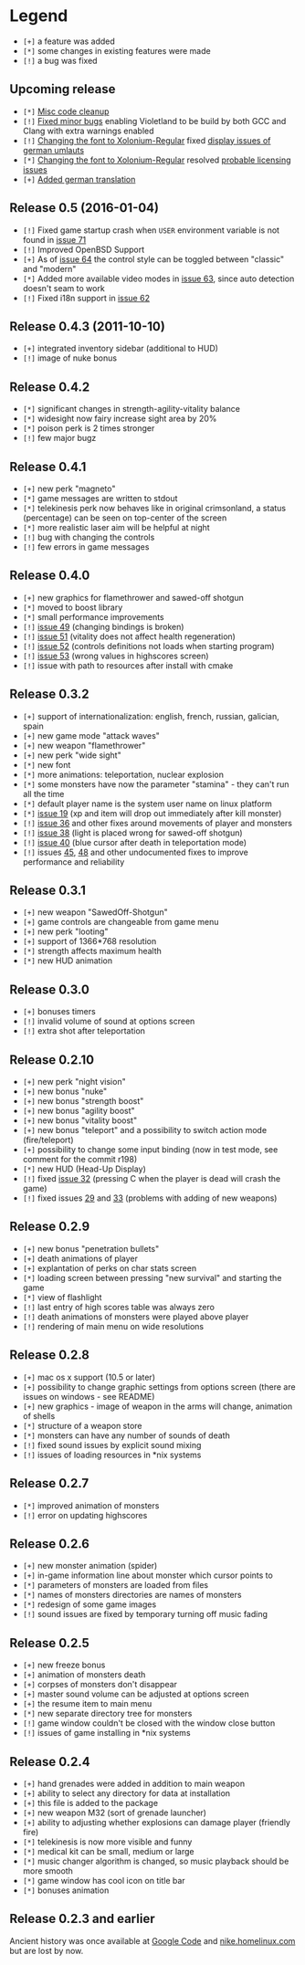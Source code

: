 Legend
======

 * `[+]` a feature was added
 * `[*]` some changes in existing features were made
 * `[!]` a bug was fixed


Upcoming release
----------------

 * `[*]` [Misc code cleanup](https://github.com/ooxi/violetland/pull/87)
 * `[!]` [Fixed minor bugs](https://github.com/ooxi/violetland/pull/83) enabling Violetland to be build by both GCC and Clang with extra warnings enabled
 * `[!]` [Changing the font to Xolonium-Regular](https://github.com/ooxi/violetland/pull/82) fixed [display issues of german umlauts](https://github.com/ooxi/violetland/issues/81)
 * `[*]` [Changing the font to Xolonium-Regular](https://github.com/ooxi/violetland/pull/82) resolved [probable licensing issues](https://github.com/ooxi/violetland/issues/73)
 * `[+]` [Added german translation](https://github.com/ooxi/violetland/pull/80)

Release 0.5 (2016-01-04)
------------------------

 * `[!]` Fixed game startup crash when `USER` environment variable is not found in [issue 71](https://github.com/ooxi/violetland/issues/71)
 * `[!]` Improved OpenBSD Support
 * `[+]` As of [issue 64](https://github.com/ooxi/violetland/pull/64) the control style can be toggled between "classic" and "modern"
 * `[*]` Added more available video modes in [issue 63](https://github.com/ooxi/violetland/pull/63), since auto detection doesn't seam to work
 * `[!]` Fixed i18n support in [issue 62](https://github.com/ooxi/violetland/pull/62)

Release 0.4.3 (2011-10-10)
--------------------------

 * `[+]` integrated inventory sidebar (additional to HUD)
 * `[!]` image of nuke bonus

Release 0.4.2
-------------

 * `[*]` significant changes in strength-agility-vitality balance
 * `[*]` widesight now fairy increase sight area by 20%
 * `[*]` poison perk is 2 times stronger
 * `[!]` few major bugz

Release 0.4.1
-------------

 * `[+]` new perk "magneto"
 * `[*]` game messages are written to stdout
 * `[*]` telekinesis perk now behaves like in original crimsonland, a status (percentage) can be seen on top-center of the screen
 * `[*]` more realistic laser aim will be helpful at night
 * `[!]` bug with changing the controls
 * `[!]` few errors in game messages

Release 0.4.0
-------------

 * `[+]` new graphics for flamethrower and sawed-off shotgun
 * `[*]` moved to boost library
 * `[*]` small performance improvements
 * `[!]` [issue 49](https://github.com/ooxi/violetland/issues/49) (changing bindings is broken)
 * `[!]` [issue 51](https://github.com/ooxi/violetland/issues/51) (vitality does not affect health regeneration)
 * `[!]` [issue 52](https://github.com/ooxi/violetland/issues/52) (controls definitions not loads when starting program)
 * `[!]` [issue 53](https://github.com/ooxi/violetland/issues/53) (wrong values in highscores screen)
 * `[!]` issue with path to resources after install with cmake

Release 0.3.2
-------------

 * `[+]` support of internationalization: english, french, russian, galician, spain
 * `[+]` new game mode "attack waves"
 * `[+]` new weapon "flamethrower"
 * `[+]` new perk "wide sight"
 * `[*]` new font
 * `[*]` more animations: teleportation, nuclear explosion
 * `[*]` some monsters have now the parameter "stamina" - they can't run all the time
 * `[*]` default player name is the system user name on linux platform
 * `[*]` [issue 19](https://github.com/ooxi/violetland/issues/19) (xp and item will drop out immediately after kill monster)
 * `[!]` [issue 36](https://github.com/ooxi/violetland/issues/36) and other fixes around movements of player and monsters
 * `[!]` [issue 38](https://github.com/ooxi/violetland/issues/38) (light is placed wrong for sawed-off shotgun)
 * `[!]` [issue 40](https://github.com/ooxi/violetland/issues/40) (blue cursor after death in teleportation mode)
 * `[!]` issues [45](https://github.com/ooxi/violetland/issues/45), [48](https://github.com/ooxi/violetland/issues/48) and other undocumented fixes to improve performance and reliability

Release 0.3.1
-------------

 * `[+]` new weapon "SawedOff-Shotgun"
 * `[+]` game controls are changeable from game menu
 * `[+]` new perk "looting"
 * `[+]` support of 1366*768 resolution
 * `[*]` strength affects maximum health
 * `[*]` new HUD animation

Release 0.3.0
-------------

 * `[+]` bonuses timers
 * `[!]` invalid volume of sound at options screen
 * `[!]` extra shot after teleportation

Release 0.2.10
--------------

 * `[+]` new perk "night vision"
 * `[+]` new bonus "nuke"
 * `[+]` new bonus "strength boost"
 * `[+]` new bonus "agility boost"
 * `[+]` new bonus "vitality boost"
 * `[+]` new bonus "teleport" and a possibility to switch action mode (fire/teleport)
 * `[+]` possibility to change some input binding (now in test mode, see comment for the commit r198)
 * `[*]` new HUD (Head-Up Display)
 * `[!]` fixed [issue 32](https://github.com/ooxi/violetland/issues/32) (pressing C when the player is dead will crash the game)
 * `[!]` fixed issues [29](https://github.com/ooxi/violetland/issues/29) and [33](https://github.com/ooxi/violetland/issues/33) (problems with adding of new weapons)

Release 0.2.9
-------------

 * `[+]` new bonus "penetration bullets"
 * `[+]` death animations of player
 * `[+]` explantation of perks on char stats screen
 * `[*]` loading screen between pressing "new survival" and starting the game
 * `[*]` view of flashlight
 * `[!]` last entry of high scores table was always zero
 * `[!]` death animations of monsters were played above player
 * `[!]` rendering of main menu on wide resolutions

Release 0.2.8
-------------

 * `[+]` mac os x support (10.5 or later)
 * `[+]` possibility to change graphic settings from options screen (there are issues on windows - see README)
 * `[+]` new graphics - image of weapon in the arms will change, animation of shells
 * `[*]` structure of a weapon store
 * `[*]` monsters can have any number of sounds of death
 * `[!]` fixed sound issues by explicit sound mixing
 * `[!]` issues of loading resources in *nix systems

Release 0.2.7
-------------

 * `[*]` improved animation of monsters
 * `[!]` error on updating highscores

Release 0.2.6
-------------

 * `[+]` new monster animation (spider)
 * `[+]` in-game information line about monster which cursor points to
 * `[*]` parameters of monsters are loaded from files
 * `[*]` names of monsters directories are names of monsters
 * `[*]` redesign of some game images
 * `[!]` sound issues are fixed by temporary turning off music fading

Release 0.2.5
-------------

 * `[+]` new freeze bonus
 * `[+]` animation of monsters death
 * `[+]` corpses of monsters don't disappear
 * `[+]` master sound volume can be adjusted at options screen
 * `[+]` the resume item to main menu
 * `[*]` new separate directory tree for monsters
 * `[!]` game window couldn't be closed with the window close button
 * `[!]` issues of game installing in *nix systems

Release 0.2.4
-------------

 * `[+]` hand grenades were added in addition to main weapon
 * `[+]` ability to select any directory for data at installation
 * `[+]` this file is added to the package
 * `[+]` new weapon M32 (sort of grenade launcher)
 * `[+]` ability to adjusting whether explosions can damage player (friendly fire)
 * `[*]` telekinesis is now more visible and funny
 * `[*]` medical kit can be small, medium or large
 * `[*]` music changer algorithm is changed, so music playback should be more smooth
 * `[*]` game window has cool icon on title bar
 * `[*]` bonuses animation

Release 0.2.3 and earlier
-------------------------

Ancient history was once available at
[Google Code](http://code.google.com/p/violetland/updates/list) and
[nike.homelinux.com](http://nike.homeunix.com/violetland/) but are lost by now.

